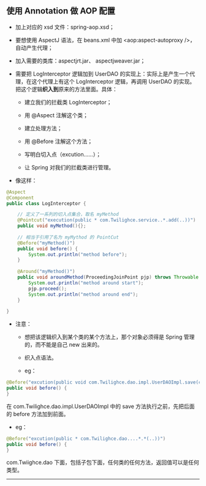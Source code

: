 
## **使用 Annotation 做 AOP 配置**

 - 加上对应的 xsd 文件：spring-aop.xsd；  

 - 要想使用 AspectJ 语法，在 beans.xml 中加 <aop:aspect-autoproxy />， 自动产生代理；    

 - 加入需要的类库：aspectjrt.jar、 aspectjweaver.jar；    

 - 需要把 LogInterceptor 逻辑加到 UserDAO 的实现上：实际上是产生一个代理，在这个代理上有这个 LogInterceptor 逻辑，再调用 UserDAO 的实现。把这个逻辑**织入到**原来的方法里面。具体：  

    - 建立我们的拦截类 LogInterceptor；    

    - 用 @Aspect 注解这个类；  

    - 建立处理方法；  

    - 用 @Before 注解这个方法；  

    - 写明白切入点（excution......）；  

    - 让 Spring 对我们的拦截类进行管理。  

 - 像这样：
```java
@Aspect
@Component
public class LogInterceptor {

	// 定义了一系列的切入点集合，取名 myMethod
	@Pointcut("execution(public * com.Twilighce.service..*.add(..))")
	public void myMethod(){};
	
	// 相当于引用了名为 myMythod 的 PointCut
	@Before("myMethod()")
	public void before() {
		System.out.println("method before");
	}
	
	@Around("myMethod()")
	public void aroundMethod(ProceedingJoinPoint pjp) throws Throwable {
		System.out.println("method around start");
		pjp.proceed();
		System.out.println("method around end");
	}
	
}
```


 - 注意：  

    - 想把该逻辑织入到某个类的某个方法上，那个对象必须得是 Spring 管理的，而不能是自己 new 出来的。  

    - 织入点语法。
    - eg：

```java
@Before("excution(public void com.Twilighce.dao.impl.UserDAOImpl.save(com.Twilighce.model.User))")
public void before() {
}
```
   
在 com.Twilighce.dao.impl.UserDAOImpl 中的 save 方法执行之前，先把后面的 before 方法加到前面。

 - eg：

```java
@Before("excution(public * com.Twilighce.dao....*.*(..))")
public void before() {
}
```

 com.Twiighce.dao 下面，包括子包下面，任何类的任何方法，返回值可以是任何类型。

----------

